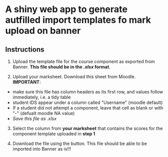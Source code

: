 # A shiny web app to generate autfilled import templates fo mark upload on banner

## Instructions


1. Upload the template file for the course component as exported from Banner. **This file should be in the *.xlsx* format**.

2. Upload your marksheet. Download this sheet from Moodle. **IMPORTANT**: 
- make sure this file has column headers as its first row, and values follow immediately, i.e. a tidy table 
- student IDS appear under a column called "Username" (moodle default)
- If a student did not attempt a component, leave that cell as blank or with "-" (defualt moodle NA value)
- *Save this file as .xlsx*

3. Select the column from **your marksheet** that contains the scores for the component template uploaded in **step 1**

4. Download the file using the button. This file should be able to be imported into Banner as is!!! 

